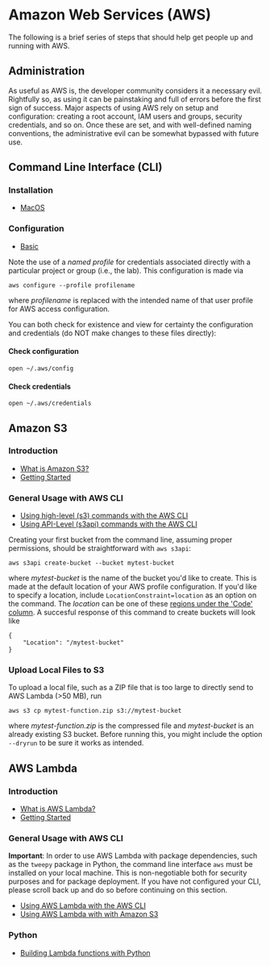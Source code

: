 # Amazon Web Services (AWS)

The following is a brief series of steps that should help get people up and
running with AWS. 

## Administration

As useful as AWS is, the developer community considers it a necessary evil.
Rightfully so, as using it can be painstaking and full of errors before the 
first sign of success. Major aspects of using AWS rely on setup and
configuration: creating a root account, IAM users and groups, security
credentials, and so on. Once these are set, and with well-defined naming
conventions, the administrative evil can be somewhat bypassed with future use.

## Command Line Interface (CLI)

### Installation

- [MacOS](https://docs.aws.amazon.com/cli/latest/userguide/install-cliv2-mac.html)

### Configuration

- [Basic](https://docs.aws.amazon.com/cli/latest/userguide/cli-configure-quickstart.html)

Note the use of a _named profile_ for credentials associated directly with
a particular project or group (i.e., the lab). This configuration is made via

```
aws configure --profile profilename
```

where _profilename_ is replaced with the intended name of that user profile for
AWS access configuration.

You can both check for existence and view for certainty the configuration and
credentials (do NOT make changes to these files directly):

#### Check configuration

```
open ~/.aws/config
```

#### Check credentials

```
open ~/.aws/credentials
```

## Amazon S3

### Introduction

- [What is Amazon S3?](https://docs.aws.amazon.com/AmazonS3/latest/dev/Welcome.html)
- [Getting Started](https://docs.aws.amazon.com/AmazonS3/latest/gsg/GetStartedWithS3.html)

### General Usage with AWS CLI

- [Using high-level (s3) commands with the AWS CLI](https://docs.aws.amazon.com/cli/latest/userguide/cli-services-s3-commands.html)
- [Using API-Level (s3api) commands with the AWS CLI](https://docs.aws.amazon.com/cli/latest/userguide/cli-services-s3-apicommands.html)

Creating your first bucket from the command line, assuming proper permissions,
should be straightforward with `aws s3api`:

```
aws s3api create-bucket --bucket mytest-bucket
```

where _mytest-bucket_ is the name of the bucket you'd like to create. This is
made at the default location of your AWS profile configuration. If you'd like
to specify a location, include `LocationConstraint=location` as an option on
the command. The _location_ can be one of these 
[regions under the 'Code' column](https://docs.aws.amazon.com/general/latest/gr/rande.html#regional-endpoints). A succesful response of this command to create buckets will look like

```
{
    "Location": "/mytest-bucket"
}
```

### Upload Local Files to S3

To upload a local file, such as a ZIP file that is too large to directly send
to AWS Lambda (>50 MB), run

```
aws s3 cp mytest-function.zip s3://mytest-bucket
```

where *mytest-function.zip* is the compressed file and *mytest-bucket* is an
already existing S3 bucket. Before running this, you might include the option
`--dryrun` to be sure it works as intended.

## AWS Lambda

### Introduction

- [What is AWS Lambda?](https://docs.aws.amazon.com/lambda/latest/dg/welcome.html)
- [Getting Started](https://docs.aws.amazon.com/lambda/latest/dg/getting-started.html)

### General Usage with AWS CLI

**Important**: In order to use AWS Lambda with package dependencies, such as
the `tweepy` package in Python, the command line interface `aws` must be installed on your
local machine. This is non-negotiable both for security purposes and for
package deployment. If you have not configured your CLI, please scroll back up
and do so before continuing on this section.

- [Using AWS Lambda with the AWS CLI](https://docs.aws.amazon.com/lambda/latest/dg/gettingstarted-awscli.html)
- [Using AWS Lambda with with Amazon S3](https://docs.aws.amazon.com/lambda/latest/dg/with-s3-example.html)

### Python

- [Building Lambda functions with Python](https://docs.aws.amazon.com/lambda/latest/dg/lambda-python.html)

